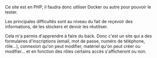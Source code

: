 Ce site est en PHP, il faudra donc utiliser Docker ou autre pour pouvoir le tester. 

Les principales difficultés sont au niveau du fait de reçevoir des informations, de les stockers et devoir les réutiliser. 

Cela m'a permis d'apprendre à faire du back. Donc c'est un site qui a des formulaires d'inscriptions (email, mot de passe, numéro de téléphone, rôle...), connexion qu'on peut modifier, matériel qu'on peut créer ou modifier... et en fonction des rôles certains accès s'afficheront ou non.

